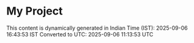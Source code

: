 # My Project

This content is dynamically generated in Indian Time (IST): 2025-09-06 16:43:53 IST
Converted to UTC: 2025-09-06 11:13:53 UTC
